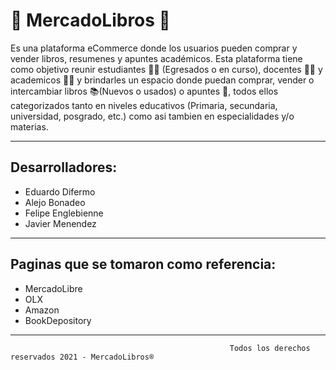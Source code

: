# 📖 MercadoLibros 📖
Es una plataforma eCommerce donde los usuarios pueden comprar y vender libros, resumenes y apuntes académicos.
Esta plataforma tiene como objetivo reunir estudiantes 👨‍🎓 (Egresados o en curso), docentes 👨‍🏫 y academicos 🧙‍♂️ y brindarles un espacio donde puedan comprar, vender o intercambiar libros 📚(Nuevos o usados) o apuntes 📑, todos ellos categorizados tanto en niveles educativos (Primaria, secundaria, universidad, posgrado, etc.) como asi tambien en especialidades y/o materias.
___________________________________________________________________________________________________________________________________________________________________________________

## Desarrolladores:
- Eduardo Difermo
- Alejo Bonadeo
- Felipe Englebienne
- Javier Menendez
___________________________________________________________________________________________________________________________________________________________________________________

## Paginas que se tomaron como referencia:
- MercadoLibre
- OLX
- Amazon
- BookDepository
___________________________________________________________________________________________________________________________________________________________________________________

                                                     Todos los derechos reservados 2021 - MercadoLibros®
